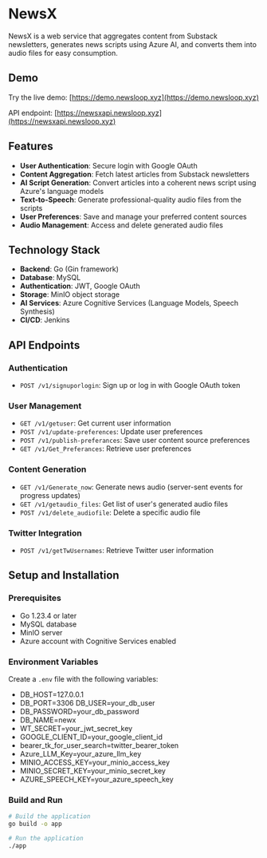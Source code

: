 # NewsX

NewsX is a web service that aggregates content from Substack newsletters, generates news scripts using Azure AI, and converts them into audio files for easy consumption.

## Demo

Try the live demo: [https://demo.newsloop.xyz](https://demo.newsloop.xyz)

API endpoint: [https://newsxapi.newsloop.xyz](https://newsxapi.newsloop.xyz)

## Features

- **User Authentication**: Secure login with Google OAuth
- **Content Aggregation**: Fetch latest articles from Substack newsletters
- **AI Script Generation**: Convert articles into a coherent news script using Azure's language models
- **Text-to-Speech**: Generate professional-quality audio files from the scripts
- **User Preferences**: Save and manage your preferred content sources
- **Audio Management**: Access and delete generated audio files

## Technology Stack

- **Backend**: Go (Gin framework)
- **Database**: MySQL
- **Authentication**: JWT, Google OAuth
- **Storage**: MinIO object storage
- **AI Services**: Azure Cognitive Services (Language Models, Speech Synthesis)
- **CI/CD**: Jenkins

## API Endpoints

### Authentication
- `POST /v1/signuporlogin`: Sign up or log in with Google OAuth token

### User Management
- `GET /v1/getuser`: Get current user information
- `POST /v1/update-preferences`: Update user preferences
- `POST /v1/publish-preferances`: Save user content source preferences
- `GET /v1/Get_Preferances`: Retrieve user preferences

### Content Generation
- `GET /v1/Generate_now`: Generate news audio (server-sent events for progress updates)
- `GET /v1/getaudio_files`: Get list of user's generated audio files
- `POST /v1/delete_audiofile`: Delete a specific audio file

### Twitter Integration
- `POST /v1/getTwUsernames`: Retrieve Twitter user information

## Setup and Installation

### Prerequisites
- Go 1.23.4 or later
- MySQL database
- MinIO server
- Azure account with Cognitive Services enabled

### Environment Variables
Create a `.env` file with the following variables:

- DB_HOST=127.0.0.1 
- DB_PORT=3306 DB_USER=your_db_user 
- DB_PASSWORD=your_db_password
- DB_NAME=newx 
- WT_SECRET=your_jwt_secret_key 
- GOOGLE_CLIENT_ID=your_google_client_id 
- bearer_tk_for_user_search=twitter_bearer_token 
- Azure_LLM_Key=your_azure_llm_key 
- MINIO_ACCESS_KEY=your_minio_access_key 
- MINIO_SECRET_KEY=your_minio_secret_key 
- AZURE_SPEECH_KEY=your_azure_speech_key

### Build and Run
```bash
# Build the application
go build -o app

# Run the application
./app
